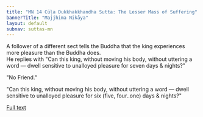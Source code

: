 ```yaml
---
title: "MN 14 Cūḷa Dukkhakkhandha Sutta: The Lesser Mass of Suffering"
bannerTitle: "Majjhima Nikāya" 
layout: default 
subnav: suttas-mn 
---
```


A follower of a different sect tells the Buddha that the king experiences more pleasure than the Buddha does.  
He replies with "Can this king, without moving his body, without uttering a word — dwell sensitive to unalloyed pleasure for seven days & nights?"  


"No Friend."  


"Can this king, without moving his body, without uttering a word — dwell sensitive to unalloyed pleasure for six (five, four..one) days & nights?"  


[Full text](https://www.dhammatalks.org/suttas/MN/MN14.html)
